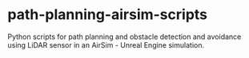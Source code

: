 # path-planning-airsim-scripts
Python scripts for path planning and obstacle detection and avoidance using LiDAR sensor in an AirSim - Unreal Engine simulation.
